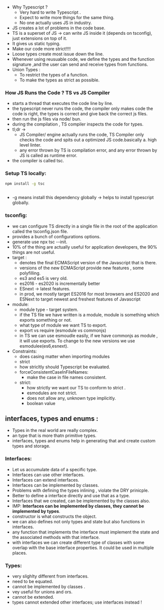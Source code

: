 - Why Typescript ?
	- Very hard to write Typescript .
	- Expect to write more things for the same thing.
	- No one actually uses JS in industry.
- JS creates a lot of problems in the code base.
- TS is a superset of JS  -> can write JS inside it (depends on tsconfig), just extensions on top of it.
- It gives us static typing.
- Make our code more strict!!!!
- Loose types create most issue down the line.
- Whenever using reusuable code, we define the types and the function signature ,and the user can send and receive types from functions.
-  Union Types :
	- To restrict the types of a function.
	- To make the types as strict as possible.
### How JS Runs the Code ? TS vs JS Compiler
- starts a thread that executes the code line by line.
- the typescript never runs the code, the compiler only makes code the code is right, the types is correct and give back the correct js files.
- then run the js files via node/ bun.
- during the compilation , TS compiler inspects the code for types. 
- tl;dr -> 
	- JS Compiler/ engine actually runs the code, TS Compiler only checks the code and spits out a optimized JS code.basically a. high level linter.
	- any error thrown by TS is compilation error, and any error thrown by JS is called as runtime error.
- the compiler is called tsc.
### Setup TS locally:
```bash
npm install -g tsc 
 
```
- -g means install this dependency globally -> helps to install typescript globally.
### tsconfig:
- we can configure TS directly in a single file in the root of the application called the tsconfig.json file.
- provides a bunch of configurations options.
- generate use npx tsc --init.
- 10% of the thing are actually useful for application developers, the 90% things are not useful. 
- target :
	- denotes the final ECMAScript version of the Javascript that is there.
	- versions of the new ECMAScript provide new features , some polyfilling. 
	- es3 and es5 is very old. 
	- es2016 - es2020 is incrementally better 
	- ESnext -> latest features.
	- in prod, we mostly target ES2016 for most browsers and ES2020 and ESNext to target newest and freshest features of Javascript
- module:
	- module type - target system.
	- if the TS file we have written is a module, module is something which exports something or not.
	- what type of module we want TS to export.
	- export vs require (esmodule vs commonjs)
	- in TS we can use esmoudle easily, if we have commonjs as module , it will use exports. To change to the new versions we use esmodulee(es6,esnext).
- Constraints:
	- does casing matter when importing modules 
	- strict 
	- how stricltly should Typescript be evaluated.
	- forceConsistentCaseInFileNames: 
		- make the case in file names consistent.
	- strict:
		- how strictly we want our TS to conform to strict .
		- esmodules are not strict.
		- does not allow any, unknown type implicitly.
		- boolean value

## interfaces, types and enums :
- Types in the real world are really complex.
- an type that is more thatn primitive types.
- interfaces, types and enums help in generating that and create custom types and storage.
### Interfaces:
- Let us accumulate data of a specific type.
- Interfaces can use other interfaces.
- Interfaces can extend interfaces.
- Interfaces can be implemented by classes.
- Problems with defining the types inlining , violate the DRY prinicple.
- Better to define a interface  directly and use that as a type.
- Interfaces that we created, can be implemented by the classes also.
- IMP: **Interfaces can be implemented by classes, they cannot be implemented by types**.
- constructor is what constructs the object.
- we can also defines not only types and state but also functions in interfaces.
- any function that implements the interface must implement the state and the associated methods with that interface.
- with interfaces we can create different type of classes with some overlap with the base interface properties. It could be used in multiple places.
### Types:
- very slighlty different from interfaces.
- need to be equated.
- cannot be implemented by classes .
- vey useful for unions and ors.
- cannot be extended.
- types cannot extended other interfaces; use interfaces instead !
	